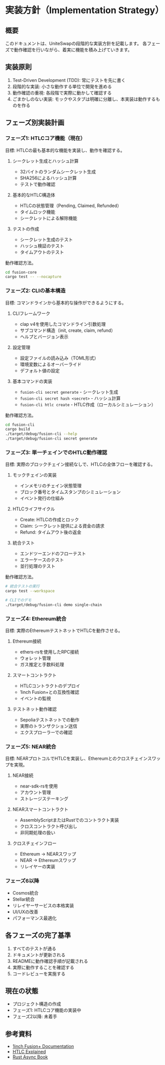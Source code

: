 # 実装方針（Implementation Strategy）

## 概要

このドキュメントは、UniteSwapの段階的な実装方針を記載します。
各フェーズで動作確認を行いながら、着実に機能を積み上げていきます。

## 実装原則

1. Test-Driven Development (TDD): 常にテストを先に書く
2. 段階的な実装: 小さな動作する単位で開発を進める
3. 動作確認の重視: 各段階で実際に動かして確認する
4. ごまかしのない実装: モックやスタブは明確に分離し、本実装は動作するものを作る

## フェーズ別実装計画

### フェーズ1: HTLCコア機能（現在）

目標: HTLCの最も基本的な機能を実装し、動作を確認する。

1. シークレット生成とハッシュ計算
   - 32バイトのランダムシークレット生成
   - SHA256によるハッシュ計算
   - テストで動作確認

2. 基本的なHTLC構造体
   - HTLCの状態管理（Pending, Claimed, Refunded）
   - タイムロック機能
   - シークレットによる解除機能

3. テストの作成
   - シークレット生成のテスト
   - ハッシュ検証のテスト
   - タイムアウトのテスト

動作確認方法。
```bash
cd fusion-core
cargo test -- --nocapture
```

### フェーズ2: CLIの基本構造

目標: コマンドラインから基本的な操作ができるようにする。

1. CLIフレームワーク
   - clap v4を使用したコマンドライン引数処理
   - サブコマンド構造（init, create, claim, refund）
   - ヘルプとバージョン表示

2. 設定管理
   - 設定ファイルの読み込み（TOML形式）
   - 環境変数によるオーバーライド
   - デフォルト値の設定

3. 基本コマンドの実装
   - `fusion-cli secret generate` - シークレット生成
   - `fusion-cli secret hash <secret>` - ハッシュ計算
   - `fusion-cli htlc create` - HTLC作成（ローカルシミュレーション）

動作確認方法。
```bash
cd fusion-cli
cargo build
./target/debug/fusion-cli --help
./target/debug/fusion-cli secret generate
```

### フェーズ3: 単一チェインでのHTLC動作確認

目標: 実際のブロックチェイン接続なしで、HTLCの全体フローを確認する。

1. モックチェインの実装
   - インメモリのチェイン状態管理
   - ブロック番号とタイムスタンプのシミュレーション
   - イベント発行の仕組み

2. HTLCライフサイクル
   - Create: HTLCの作成とロック
   - Claim: シークレット提供による資金の請求
   - Refund: タイムアウト後の返金

3. 統合テスト
   - エンドツーエンドのフローテスト
   - エラーケースのテスト
   - 並行処理のテスト

動作確認方法。
```bash
# 統合テストの実行
cargo test --workspace

# CLIでのデモ
./target/debug/fusion-cli demo single-chain
```

### フェーズ4: Ethereum統合

目標: 実際のEthereumテストネットでHTLCを動作させる。

1. Ethereum接続
   - ethers-rsを使用したRPC接続
   - ウォレット管理
   - ガス推定と手数料処理

2. スマートコントラクト
   - HTLCコントラクトのデプロイ
   - 1inch Fusion+との互換性確認
   - イベントの監視

3. テストネット動作確認
   - Sepoliaテストネットでの動作
   - 実際のトランザクション送信
   - エクスプローラーでの確認

### フェーズ5: NEAR統合

目標: NEARプロトコルでHTLCを実装し、Ethereumとのクロスチェインスワップを実現。

1. NEAR接続
   - near-sdk-rsを使用
   - アカウント管理
   - ストレージステーキング

2. NEARスマートコントラクト
   - AssemblyScriptまたはRustでのコントラクト実装
   - クロスコントラクト呼び出し
   - 非同期処理の扱い

3. クロスチェインフロー
   - Ethereum → NEARスワップ
   - NEAR → Ethereumスワップ
   - リレイヤーの実装

### フェーズ6以降

- Cosmos統合
- Stellar統合
- リレイヤーサービスの本格実装
- UI/UXの改善
- パフォーマンス最適化

## 各フェーズの完了基準

1. すべてのテストが通る
2. ドキュメントが更新される
3. READMEに動作確認手順が記載される
4. 実際に動作することを確認する
5. コードレビューを実施する

## 現在の状態

- プロジェクト構造の作成
- フェーズ1: HTLCコア機能の実装中
- フェーズ2以降: 未着手

## 参考資料

- [1inch Fusion+ Documentation](https://docs.1inch.io/)
- [HTLC Explained](https://en.bitcoin.it/wiki/Hash_Time_Locked_Contracts)
- [Rust Async Book](https://rust-lang.github.io/async-book/)
